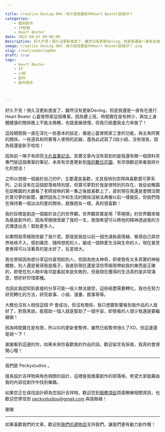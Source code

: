 ```yaml
---

title: Creative DevLog 004｜為什麼我要創作Heart Beater這個IP？
categories:
    - 藝術創作
    - IP經營
    - Heart Beater
date: 2022-08-07 00:00:00
Description: 好久不見！很久沒更新進度了，雖然沒有更新Devlog，但是我還是一直有在進行Heart Beater 心靈冒險家這個專案。因為要上班，時間實在是有夠少，再加上身體健康的關係晚上不能太晚睡，也就進展很慢，但我已經盡我全力來做了！
image: Creative DevLog 004｜為什麼我要創作Heart Beater這個IP？.png
slug: creativedevlog004
draft: true
tags:
    - Heart Beater
    - IP
    - 小說
    - 創作
    - 創作理念



---
```




好久不見！很久沒更新進度了，雖然沒有更新Devlog，但是我還是一直有在進行Heart Beater 心靈冒險家這個專案。因為要上班，時間實在是有夠少，再加上身體健康的關係晚上不能太晚睡，也就進展很慢，但我已經盡我全力來做了！

這段期間我一直在深化一些基本的設定，像是心靈冒險家工會的功能，與主角阿賓的關係，一些道具和阿賓等人使用的武器，還為此試寫了2段小說，沒有很長，因為我還是新手哈哈！

因為前一陣子有研究[卡片盒筆記法](https://peckystudios.com/p/creatorsslipboxnotetaking/)，其實文章內沒有寫到的是我還有開一個資料夾專門放這個專案的筆記，未來有空會更新到[我的數位花園](https://peckystudios.github.io/)，有空很歡迎來看我碎片化的想法！

之所以想做一個屬於自己的IP，主要還是喜歡，尤其我特別崇拜與喜歡寶可夢系列，之前沒有在這個部落格特別提，但寶可夢對於我是很特別的存在，我從幼稚園在幼稚園的大廳看了老師放映的第一集之後就喜歡上了，直到現在我還是會關注關於寶可夢的新聞，雖然因為工作和生活的關係沒辦法再像以前一樣瘋狂，但我們現在保持著一個淡淡的愛的關係，就像朋友一樣，真的很喜歡！

我的目標是創造一個屬於自己的世界觀，世界觀其實是用「零極限」的世界觀來做為基底創作的，因為零極限改變了我的一生，我很希望可以將他的精神透過我的方式傳達出去！幫助更多人。

如果問我零極限改變了我什麼，那就是我從以前一個充滿負面情緒、覺得自己與世界格格不入，感到痛苦、隨時想死的人，變成一個熱愛生活與生命的人，現在甚至會覺得可以活著真的是太好了，反差很大。

我也曾經因為想分享這份喜悅給別人，但因為他太神奇，即使我有太多真實的神秘體驗，別人還是覺得我是瘋子。我直到現在還是深信零極限帶給我的東西是正確的，即使在別人眼中我可能看起來是失敗的，但我現在獲得的生活真的是非常滿意，想好好珍惜那種。

也因此我認知到直接的分享可能一般人無法接受，這些經歷需要轉化，我也在努力研究轉化的方法，研究故事、小說、漫畫、敘事等等。

大概也沒有人相信這個 IP 會成功，但沒有關係，我只想要影響看到我作品的人就好了，對我來說，能幫助一個人就是幫助了一個宇宙，即使看的人很少我還是要繼續做！

因為時間實在是有限，所以IG的更新會暫停，雖然已經暫停很久了XD，但這邊還是說一下！

謝謝看到這邊的你，如果未來你喜歡我的作品的話，歡迎留言告訴我，我真的會很開心喔！

---

我們是 Peckystudios 。

擅長設計吉祥物與角色相關的設計，這裡是我推廣創作的部落格，希望大家能藉由我的內容從創作中找到樂趣。

如果您正在尋找設計師為您設計吉祥物，歡迎您到[服務項目](https://peckyhsieh.wixsite.com/peckystudiosservice)頁面瞭解相關資訊，也歡迎您寄信到 peckystudios@gmail.com 與我聯絡！

謝謝

---

如果喜歡我們的文章，歡迎到[我們的選物店](https://www.rakuten.com.tw/shop/peckystudio/)支持我們，讓我們更有動力創作喔！